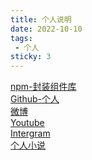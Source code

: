 ```yaml
---
title: 个人说明
date: 2022-10-10
tags:
 - 个人
sticky: 3
---
```


[npm-封装组件库](https://www.npmjs.com/~yuanquanke)<br />
[Github-个人](https://github.com/Naturalgithub?tab=repositories)<br />
[微博](https://weibo.com/u/3203838323)<br />
[Youtube](https://youtube.com)<br />
[Intergram](https://intergram.com)<br />
[个人小说](https://m.qidian.com/book/1024838352/0.html)
